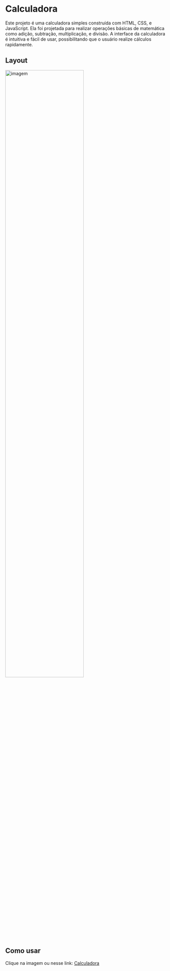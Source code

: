 # Calculadora
Este projeto é uma calculadora simples construída com HTML, CSS, e JavaScript. Ela foi projetada para realizar operações básicas de matemática como adição, subtração, multiplicação, e divisão. A interface da calculadora é intuitiva e fácil de usar, possibilitando que o usuário realize cálculos rapidamente.

## Layout
<a href="https://calculaadora.netlify.app">
    <img src="https://github.com/Lucasleallopes/Calculadora/assets/82278599/9fa8cb23-1aeb-4594-9c87-90e052a42041" width="70%" alt="imagem">
</a>

## Como usar
Clique na imagem ou nesse link: [Calculadora](https://calculaadora.netlify.app)
